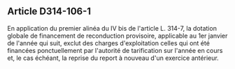 ## Article D314-106-1

En application du premier alinéa du IV bis de l'article L. 314-7, la dotation globale de financement de
reconduction provisoire, applicable au 1er janvier de l'année qui suit, exclut des charges d'exploitation celles
qui ont été financées ponctuellement par l'autorité de tarification sur l'année en cours et, le cas échéant, la
reprise du report à nouveau d'un exercice antérieur.

